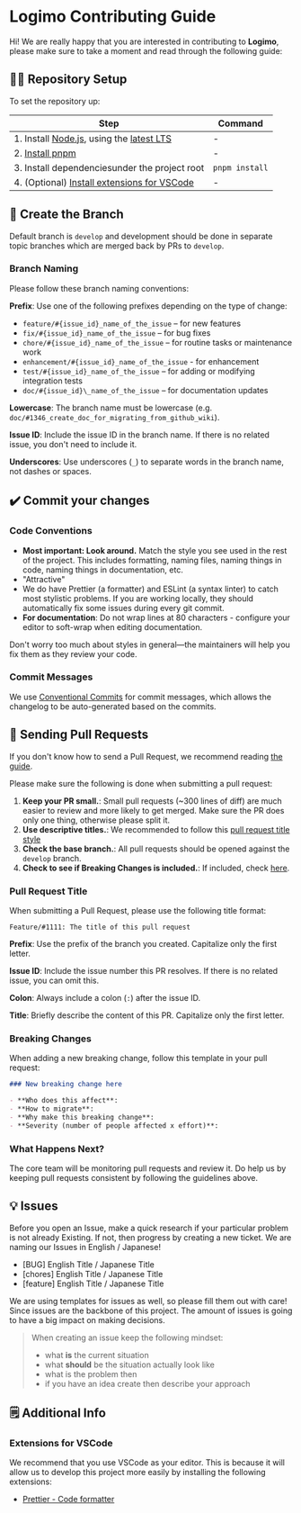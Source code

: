 # Logimo Contributing Guide

Hi! We are really happy that you are interested in contributing to **Logimo**, please make sure to take a moment and read through the following guide:

## 👨‍💻 Repository Setup

To set the repository up:

| Step                                                                                                     | Command        |
| -------------------------------------------------------------------------------------------------------- | -------------- |
| 1. Install [Node.js](https://nodejs.org/), using the [latest LTS](https://nodejs.org/en/about/releases/) | -              |
| 2. [Install pnpm](https://pnpm.io/ja/installation)                                                       | -              |
| 3. Install dependenciesunder the project root                                                            | `pnpm install` |
| 4. (Optional) [Install extensions for VSCode](#extensions-for-vscode)                                    | -              |

## 🌱 Create the Branch

Default branch is `develop` and development should be done in separate topic branches which are merged back by PRs to `develop`.

### Branch Naming

Please follow these branch naming conventions:

**Prefix**: Use one of the following prefixes depending on the type of change:

- `feature/#{issue_id}_name_of_the_issue` – for new features
- `fix/#{issue_id}_name_of_the_issue` – for bug fixes
- `chore/#{issue_id}_name_of_the_issue` – for routine tasks or maintenance work
- `enhancement/#{issue_id}_name_of_the_issue` - for enhancement
- `test/#{issue_id}_name_of_the_issue` – for adding or modifying integration tests
- `doc/#{issue_id}\_name_of_the_issue` – for documentation updates

**Lowercase**: The branch name must be lowercase (e.g. `doc/#1346_create_doc_for_migrating_from_github_wiki`).

**Issue ID**: Include the issue ID in the branch name. If there is no related issue, you don't need to include it.

**Underscores**: Use underscores (`_`) to separate words in the branch name, not dashes or spaces.

## ✔️ Commit your changes

### Code Conventions

- **Most important: Look around.** Match the style you see used in the rest of the project. This includes formatting, naming files, naming things in code, naming things in documentation, etc.
- "Attractive"
- We do have Prettier (a formatter) and ESLint (a syntax linter) to catch most stylistic problems. If you are working locally, they should automatically fix some issues during every git commit.
- **For documentation**: Do not wrap lines at 80 characters - configure your editor to soft-wrap when editing documentation.

Don't worry too much about styles in general—the maintainers will help you fix them as they review your code.

### Commit Messages

We use [Conventional Commits](https://www.conventionalcommits.org/) for commit messages, which allows the changelog to be auto-generated based on the commits.

## 🙌 Sending Pull Requests

If you don't know how to send a Pull Request, we recommend reading [the guide](https://docs.github.com/en/pull-requests/collaborating-with-pull-requests/proposing-changes-to-your-work-with-pull-requests/creating-a-pull-request).

Please make sure the following is done when submitting a pull request:

1. **Keep your PR small.**: Small pull requests (~300 lines of diff) are much easier to review and more likely to get merged. Make sure the PR does only one thing, otherwise please split it.
2. **Use descriptive titles.**: We recommended to follow this [pull request title style](#pull-request-title)
3. **Check the base branch.**: All pull requests should be opened against the `develop` branch.
4. **Check to see if Breaking Changes is included.**: If included, check [here](#breaking-changes).

### Pull Request Title

When submitting a Pull Request, please use the following title format:

```
Feature/#1111: The title of this pull request
```

**Prefix**: Use the prefix of the branch you created. Capitalize only the first letter.

**Issue ID**: Include the issue number this PR resolves. If there is no related issue, you can omit this.

**Colon**: Always include a colon (`:`) after the issue ID.

**Title**: Briefly describe the content of this PR. Capitalize only the first letter.

### Breaking Changes

When adding a new breaking change, follow this template in your pull request:

```md
### New breaking change here

- **Who does this affect**:
- **How to migrate**:
- **Why make this breaking change**:
- **Severity (number of people affected x effort)**:
```

### What Happens Next?

The core team will be monitoring pull requests and review it. Do help us by keeping pull requests consistent by following the guidelines above.

## 💡 Issues

Before you open an Issue, make a quick research if your particular problem is not already Existing. If not, then progress by creating a new ticket. We are naming our Issues in English / Japanese!

- [BUG] English Title / Japanese Title
- [chores] English Title / Japanese Title
- [feature] English Title / Japanese Title

We are using templates for issues as well, so please fill them out with care! Since issues are the backbone of this project. The amount of issues is going to have a big impact on making decisions.

> When creating an issue keep the following mindset:
>
> - what **is** the current situation
> - what **should** be the situation actually look like
> - what is the problem then
> - if you have an idea create then describe your approach

## 🗒 Additional Info

### Extensions for VSCode

We recommend that you use VSCode as your editor.
This is because it will allow us to develop this project more easily by installing the following extensions:

- [Prettier - Code formatter](https://marketplace.visualstudio.com/items?itemName=esbenp.prettier-vscode)
